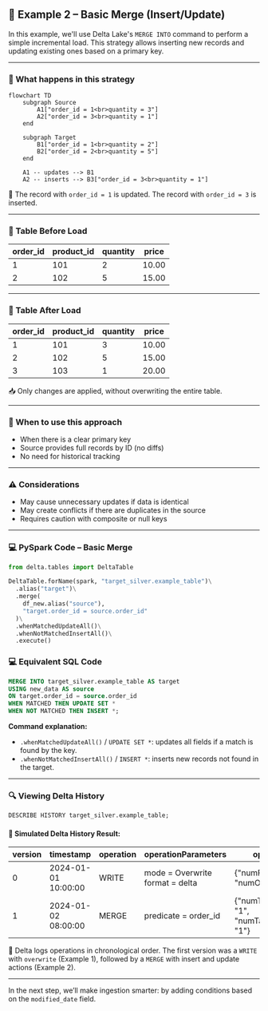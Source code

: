 ## 📘 Example 2 – Basic Merge (Insert/Update)

In this example, we'll use Delta Lake's `MERGE INTO` command to perform a simple incremental load. This strategy allows inserting new records and updating existing ones based on a primary key.

---

### 🔹 What happens in this strategy

```mermaid
flowchart TD
    subgraph Source
        A1["order_id = 1<br>quantity = 3"]
        A2["order_id = 3<br>quantity = 1"]
    end

    subgraph Target
        B1["order_id = 1<br>quantity = 2"]
        B2["order_id = 2<br>quantity = 5"]
    end

    A1 -- updates --> B1
    A2 -- inserts --> B3["order_id = 3<br>quantity = 1"]
```

🧩 The record with `order_id = 1` is updated. The record with `order_id = 3` is inserted.

---

### 🧾 Table Before Load

| order_id | product_id | quantity | price |
|----------|-------------|----------|-------|
| 1        | 101         | 2        | 10.00 |
| 2        | 102         | 5        | 15.00 |

---

### 🧾 Table After Load

| order_id | product_id | quantity | price |
|----------|-------------|----------|-------|
| 1        | 101         | 3        | 10.00 |
| 2        | 102         | 5        | 15.00 |
| 3        | 103         | 1        | 20.00 |

📥 Only changes are applied, without overwriting the entire table.

---

### 🧠 When to use this approach

- When there is a clear primary key
- Source provides full records by ID (no diffs)
- No need for historical tracking

---

### ⚠️ Considerations

- May cause unnecessary updates if data is identical
- May create conflicts if there are duplicates in the source
- Requires caution with composite or null keys

---

### 💻 PySpark Code – Basic Merge

```python
from delta.tables import DeltaTable

DeltaTable.forName(spark, "target_silver.example_table")\
  .alias("target")\
  .merge(
    df_new.alias("source"),
    "target.order_id = source.order_id"
  )\
  .whenMatchedUpdateAll()\
  .whenNotMatchedInsertAll()\
  .execute()
```

### 💻 Equivalent SQL Code

```sql
MERGE INTO target_silver.example_table AS target
USING new_data AS source
ON target.order_id = source.order_id
WHEN MATCHED THEN UPDATE SET *
WHEN NOT MATCHED THEN INSERT *;
```

**Command explanation:**

- `.whenMatchedUpdateAll()` / `UPDATE SET *`: updates all fields if a match is found by the key.
- `.whenNotMatchedInsertAll()` / `INSERT *`: inserts new records not found in the target.

---

### 🔍 Viewing Delta History

```sql
DESCRIBE HISTORY target_silver.example_table;
```

#### 📄 Simulated Delta History Result:

| version | timestamp           | operation | operationParameters                | operationMetrics                                            | numOutputRows | userName             |
|---------|---------------------|-----------|------------------------------------|-------------------------------------------------------------|----------------|----------------------|
| 0       | 2024-01-01 10:00:00 | WRITE     | mode = Overwrite<br>format = delta | {"numFiles": "4", "numOutputRows": "100"}                   | 100            | user@databricks.com  |
| 1       | 2024-01-02 08:00:00 | MERGE     | predicate = order_id               | {"numTargetRowsInserted": "1", "numTargetRowsUpdated": "1"} | 2              | user@databricks.com  |

📌 Delta logs operations in chronological order. The first version was a `WRITE` with `overwrite` (Example 1), followed by a `MERGE` with insert and update actions (Example 2).

---

In the next step, we’ll make ingestion smarter: by adding conditions based on the `modified_date` field.

